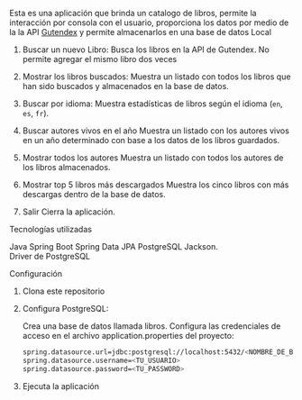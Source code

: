 Esta es una aplicación que brinda un catalogo de libros, permite la interacción por consola con el usuario, proporciona los datos por medio de la la API [Gutendex](https://gutendex.com/) y permite almacenarlos en una base de datos 
Local

1. Buscar un nuevo Libro:
Busca los libros en la API de Gutendex. No permite agregar el mismo libro dos veces

2. Mostrar los libros buscados:
Muestra un listado con todos los libros que han sido buscados y almacenados en la base de datos.  

3. Buscar por idioma:
Muestra estadísticas de libros según el idioma (`en`, `es`, `fr`).  

4. Buscar autores vivos en el año
Muestra un listado con los autores vivos en un año determinado con base a los datos de los libros guardados.  

5. Mostrar todos los autores
 Muestra un listado con todos los autores de los libros almacenados.  

6. Mostrar top 5 libros más descargados
Muestra los cinco libros con más descargas dentro de la base de datos.  

7. Salir
 Cierra la aplicación.  


Tecnologías utilizadas

Java Spring Boot
Spring Data JPA
PostgreSQL
Jackson.  
Driver de PostgreSQL

Configuración  

1. Clona este repositorio 

2. Configura PostgreSQL:

      Crea una base de datos llamada libros.
      Configura las credenciales de acceso en el archivo application.properties del proyecto:
  
      ```bash
      spring.datasource.url=jdbc:postgresql://localhost:5432/<NOMBRE_DE_BASE DE DATOS>
      spring.datasource.username=<TU_USUARIO>
      spring.datasource.password=<TU_PASSWORD>

3. Ejecuta la aplicación



